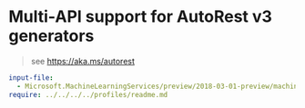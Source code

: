 # Multi-API support for AutoRest v3 generators

> see https://aka.ms/autorest

``` yaml $(enable-multi-api)
input-file:
  - Microsoft.MachineLearningServices/preview/2018-03-01-preview/machineLearningServices.json
require: ../../../../profiles/readme.md
```
